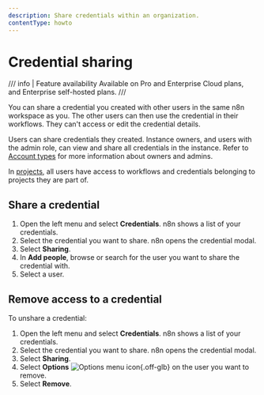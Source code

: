 ```yaml
---
description: Share credentials within an organization.
contentType: howto
---
```


# Credential sharing


/// info | Feature availability
Available on Pro and Enterprise Cloud plans, and Enterprise self-hosted plans.
///

You can share a credential you created with other users in the same n8n workspace as you. The other users can then use the credential in their workflows. They can't access or edit the credential details.

Users can share credentials they created. Instance owners, and users with the admin role, can view and share all credentials in the instance. Refer to [Account types](/user-management/account-types/) for more information about owners and admins.

In [projects](/user-management/rbac/), all users have access to workflows and credentials belonging to projects they are part of.


## Share a credential

1. Open the left menu and select **Credentials**. n8n shows a list of your credentials.
2. Select the credential you want to share. n8n opens the credential modal.
3. Select **Sharing**.
4. In **Add people**, browse or search for the user you want to share the credential with.
5. Select a user.

## Remove access to a credential

To unshare a credential:

1. Open the left menu and select **Credentials**. n8n shows a list of your credentials.
2. Select the credential you want to share. n8n opens the credential modal.
3. Select **Sharing**.
4. Select **Options** <span class="inline-image">![Options menu icon](/_images/common-icons/three-dot-options-menu.png){.off-glb}</span> on the user you want to remove.
5. Select **Remove**.
